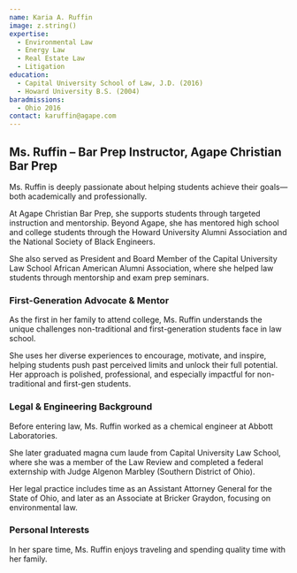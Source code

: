 ```yaml
---
name: Karia A. Ruffin
image: z.string()
expertise:
  - Environmental Law
  - Energy Law
  - Real Estate Law
  - Litigation
education:
  - Capital University School of Law, J.D. (2016)
  - Howard University B.S. (2004)
baradmissions:
  - Ohio 2016
contact: karuffin@agape.com
---
```


## Ms. Ruffin – Bar Prep Instructor, Agape Christian Bar Prep

Ms. Ruffin is deeply passionate about helping students achieve their goals—both academically and professionally.

At Agape Christian Bar Prep, she supports students through targeted instruction and mentorship. Beyond Agape, she has mentored high school and college students through the Howard University Alumni Association and the National Society of Black Engineers.

She also served as President and Board Member of the Capital University Law School African American Alumni Association, where she helped law students through mentorship and exam prep seminars.

### First-Generation Advocate & Mentor

As the first in her family to attend college, Ms. Ruffin understands the unique challenges non-traditional and first-generation students face in law school.

She uses her diverse experiences to encourage, motivate, and inspire, helping students push past perceived limits and unlock their full potential. Her approach is polished, professional, and especially impactful for non-traditional and first-gen students.

### Legal & Engineering Background

Before entering law, Ms. Ruffin worked as a chemical engineer at Abbott Laboratories.

She later graduated magna cum laude from Capital University Law School, where she was a member of the Law Review and completed a federal externship with Judge Algenon Marbley (Southern District of Ohio).

Her legal practice includes time as an Assistant Attorney General for the State of Ohio, and later as an Associate at Bricker Graydon, focusing on environmental law.

### Personal Interests

In her spare time, Ms. Ruffin enjoys traveling and spending quality time with her family.
